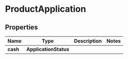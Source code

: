

# ProductApplication


## Properties

| Name | Type | Description | Notes |
|------------ | ------------- | ------------- | -------------|
|**cash** | **ApplicationStatus** |  |  |



